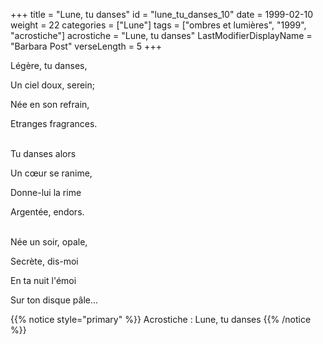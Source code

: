 +++
title = "Lune, tu danses"
id = "lune_tu_danses_10"
date = 1999-02-10
weight = 22
categories = ["Lune"]
tags = ["ombres et lumières", "1999", "acrostiche"]
acrostiche = "Lune, tu danses"
LastModifierDisplayName = "Barbara Post"
verseLength = 5
+++

Légère, tu danses,

Un ciel doux, serein;

Née en son refrain,

Etranges fragrances.

 \
Tu danses alors

Un cœur se ranime,

Donne-lui la rime

Argentée, endors.

 \
Née un soir, opale,

Secrète, dis-moi

En ta nuit l'émoi

Sur ton disque pâle...

{{% notice style="primary" %}}
Acrostiche : Lune, tu danses
{{% /notice %}}
